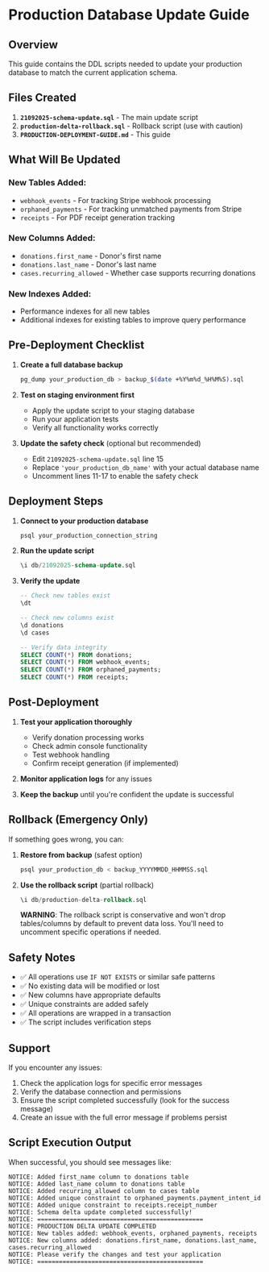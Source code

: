 # Production Database Update Guide

## Overview
This guide contains the DDL scripts needed to update your production database to match the current application schema.

## Files Created

1. **`21092025-schema-update.sql`** - The main update script
2. **`production-delta-rollback.sql`** - Rollback script (use with caution)
3. **`PRODUCTION-DEPLOYMENT-GUIDE.md`** - This guide

## What Will Be Updated

### New Tables Added:
- `webhook_events` - For tracking Stripe webhook processing
- `orphaned_payments` - For tracking unmatched payments from Stripe
- `receipts` - For PDF receipt generation tracking

### New Columns Added:
- `donations.first_name` - Donor's first name
- `donations.last_name` - Donor's last name  
- `cases.recurring_allowed` - Whether case supports recurring donations

### New Indexes Added:
- Performance indexes for all new tables
- Additional indexes for existing tables to improve query performance

## Pre-Deployment Checklist

1. **Create a full database backup**
   ```bash
   pg_dump your_production_db > backup_$(date +%Y%m%d_%H%M%S).sql
   ```

2. **Test on staging environment first**
   - Apply the update script to your staging database
   - Run your application tests
   - Verify all functionality works correctly

3. **Update the safety check** (optional but recommended)
   - Edit `21092025-schema-update.sql` line 15
   - Replace `'your_production_db_name'` with your actual database name
   - Uncomment lines 11-17 to enable the safety check

## Deployment Steps

1. **Connect to your production database**
   ```bash
   psql your_production_connection_string
   ```

2. **Run the update script**
   ```sql
   \i db/21092025-schema-update.sql
   ```

3. **Verify the update**
   ```sql
   -- Check new tables exist
   \dt
   
   -- Check new columns exist
   \d donations
   \d cases
   
   -- Verify data integrity
   SELECT COUNT(*) FROM donations;
   SELECT COUNT(*) FROM webhook_events;
   SELECT COUNT(*) FROM orphaned_payments;
   SELECT COUNT(*) FROM receipts;
   ```

## Post-Deployment

1. **Test your application thoroughly**
   - Verify donation processing works
   - Check admin console functionality
   - Test webhook handling
   - Confirm receipt generation (if implemented)

2. **Monitor application logs** for any issues

3. **Keep the backup** until you're confident the update is successful

## Rollback (Emergency Only)

If something goes wrong, you can:

1. **Restore from backup** (safest option)
   ```bash
   psql your_production_db < backup_YYYYMMDD_HHMMSS.sql
   ```

2. **Use the rollback script** (partial rollback)
   ```sql
   \i db/production-delta-rollback.sql
   ```
   
   **WARNING**: The rollback script is conservative and won't drop tables/columns by default to prevent data loss. You'll need to uncomment specific operations if needed.

## Safety Notes

- ✅ All operations use `IF NOT EXISTS` or similar safe patterns
- ✅ No existing data will be modified or lost
- ✅ New columns have appropriate defaults
- ✅ Unique constraints are added safely
- ✅ All operations are wrapped in a transaction
- ✅ The script includes verification steps

## Support

If you encounter any issues:
1. Check the application logs for specific error messages
2. Verify the database connection and permissions
3. Ensure the script completed successfully (look for the success message)
4. Create an issue with the full error message if problems persist

## Script Execution Output

When successful, you should see messages like:
```
NOTICE: Added first_name column to donations table
NOTICE: Added last_name column to donations table
NOTICE: Added recurring_allowed column to cases table
NOTICE: Added unique constraint to orphaned_payments.payment_intent_id
NOTICE: Added unique constraint to receipts.receipt_number
NOTICE: Schema delta update completed successfully!
NOTICE: ==============================================
NOTICE: PRODUCTION DELTA UPDATE COMPLETED
NOTICE: New tables added: webhook_events, orphaned_payments, receipts
NOTICE: New columns added: donations.first_name, donations.last_name, cases.recurring_allowed
NOTICE: Please verify the changes and test your application
NOTICE: ==============================================
```